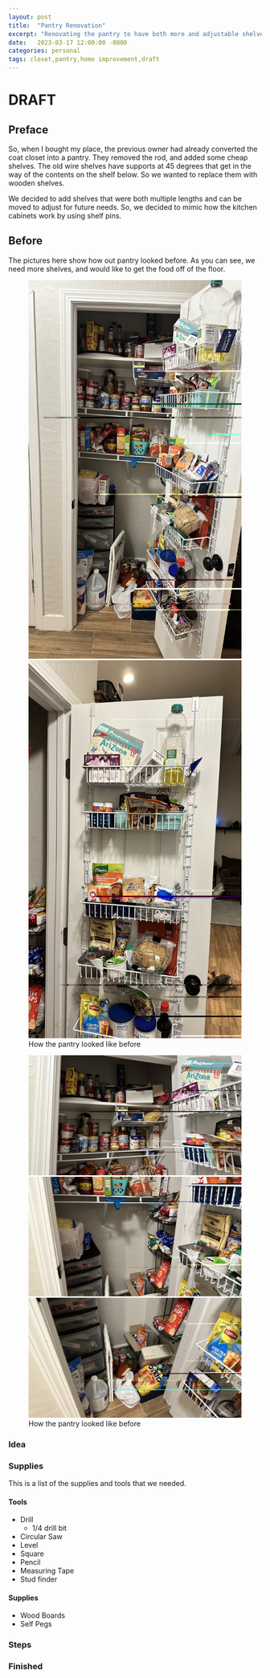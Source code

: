 ```yaml
---
layout: post
title:  "Pantry Renovation"
excerpt: "Renovating the pantry to have both more and adjustable shelves."
date:   2023-03-17 12:00:00 -0800
categories: personal
tags: closet,pantry,home improvement,draft
---
```


# DRAFT

## Preface

So, when I bought my place, the previous owner had already converted the coat closet into a pantry.
They removed the rod, and added some cheap shelves. 
The old wire shelves have supports at 45 degrees that get in the way of the contents on the shelf below. 
So we wanted to replace them with wooden shelves. 

We decided to add shelves that were both multiple lengths and can be moved to adjust for future needs. 
So, we decided to mimic how the kitchen cabinets work by using shelf pins. 

## Before

The pictures here show how out pantry looked before. 
As you can see, we need more shelves, and would like to get the food off of the floor. 

<figure class="half">
	<img src="/assets/images/posts/pantry-renovation/IMG_0674.jpeg">
	<img src="/assets/images/posts/pantry-renovation/IMG_0672.jpeg">
	<figcaption>How the pantry looked like before</figcaption>
</figure>
<figure class="third">
	<img src="/assets/images/posts/pantry-renovation/IMG_0668.jpeg">
	<img src="/assets/images/posts/pantry-renovation/IMG_0670.jpeg">
	<img src="/assets/images/posts/pantry-renovation/IMG_0671.jpeg">
	<figcaption>How the pantry looked like before</figcaption>
</figure>

### Idea

### Supplies

This is a list of the supplies and tools that we needed.

#### Tools
- Drill
  - 1/4 drill bit
- Circular Saw
- Level
- Square
- Pencil
- Measuring Tape
- Stud finder

#### Supplies
- Wood Boards
- Self Pegs

### Steps

### Finished